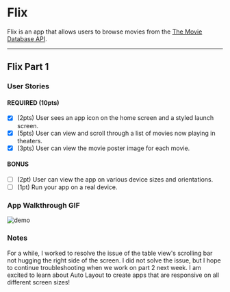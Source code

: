 # Flix

Flix is an app that allows users to browse movies from the [The Movie Database API](http://docs.themoviedb.apiary.io/#).

---

## Flix Part 1

### User Stories

#### REQUIRED (10pts)
- [x] (2pts) User sees an app icon on the home screen and a styled launch screen.
- [x] (5pts) User can view and scroll through a list of movies now playing in theaters.
- [x] (3pts) User can view the movie poster image for each movie.

#### BONUS
- [ ] (2pt) User can view the app on various device sizes and orientations.
- [ ] (1pt) Run your app on a real device.

### App Walkthrough GIF

![demo](flixster.gif)

### Notes
For a while, I worked to resolve the issue of the table view's scrolling bar not hugging the right side of the screen. I did not solve the issue, but I hope to continue troubleshooting when we work on part 2 next week. I am excited to learn about Auto Layout to create apps that are responsive on all different screen sizes!
